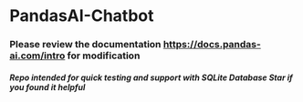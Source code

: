 # PandasAI-Chatbot
### Please review the documentation https://docs.pandas-ai.com/intro for modification
##### Repo intended for quick testing and support with SQLite Database **Star if you found it helpful**
